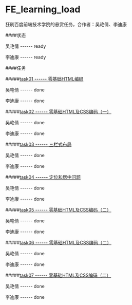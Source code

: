﻿# FE_learning_load
狂刷百度前端技术学院的悬赏任务，合作者：吴艳倩、李迪康

####状态

吴艳倩 ------ ready

李迪康 ------ ready

####任务

#####[task01 ------ 零基础HTML编码](https://github.com/Andyliwr/FE_learning_load/tree/master/task01)

吴艳倩 ------ done

李迪康 ------ done


#####[task02 ------ 零基础HTML及CSS编码（一）](https://github.com/Andyliwr/FE_learning_load/tree/master/task02)

吴艳倩 ------ done

李迪康 ------ done


#####[task03 ------ 三栏式布局](https://github.com/Andyliwr/FE_learning_load/tree/master/task03)

吴艳倩 ------ done

李迪康 ------ done

#####[task04 ------ 定位和居中问题](https://github.com/Andyliwr/FE_learning_load/tree/master/task04)

吴艳倩 ------ done

李迪康 ------ done


#####[task05 ------ 零基础HTML及CSS编码（二）](https://github.com/Andyliwr/FE_learning_load/tree/master/task05)

吴艳倩 ------ done

李迪康 ------ done

#####[task06 ------ 零基础HTML及CSS编码（二）](https://github.com/Andyliwr/FE_learning_load/tree/master/task06)

吴艳倩 ------ done

李迪康 ------ done

#####[task07 ------ 零基础HTML及CSS编码（二）](https://github.com/Andyliwr/FE_learning_load/tree/master/task07)

吴艳倩 ------ done

李迪康 ------ done